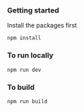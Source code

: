 ### Getting started

Install the packages first
```
npm install
```

### To run locally
```
npm run dev
```

### To build
```
npm run build
```